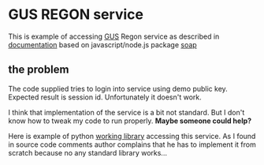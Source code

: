 # GUS REGON service #

This is example of accessing [GUS](stat.gov.pl) Regon service as described in [documentation](http://bip.stat.gov.pl/dzialalnosc-statystyki-publicznej/rejestr-regon/interfejsyapi/jak-skorzystac-informacja-dla-podmiotow-komercyjnych/) based on javascript/node.js package [soap](https://www.npmjs.com/package/soap)

## the problem ##
The code supplied tries to login into service using demo public key. Expected result is session id. Unfortunately it doesn't work. 

I think that implementation of the service is a bit not standard. But I don't know how to tweak my code to run properly. **Maybe someone could help?**

Here is example of python [working library](https://pypi.python.org/pypi/litex.regon) accessing this service. As I found in source code comments author complains that he has to implement it from scratch because no any standard library works... 




